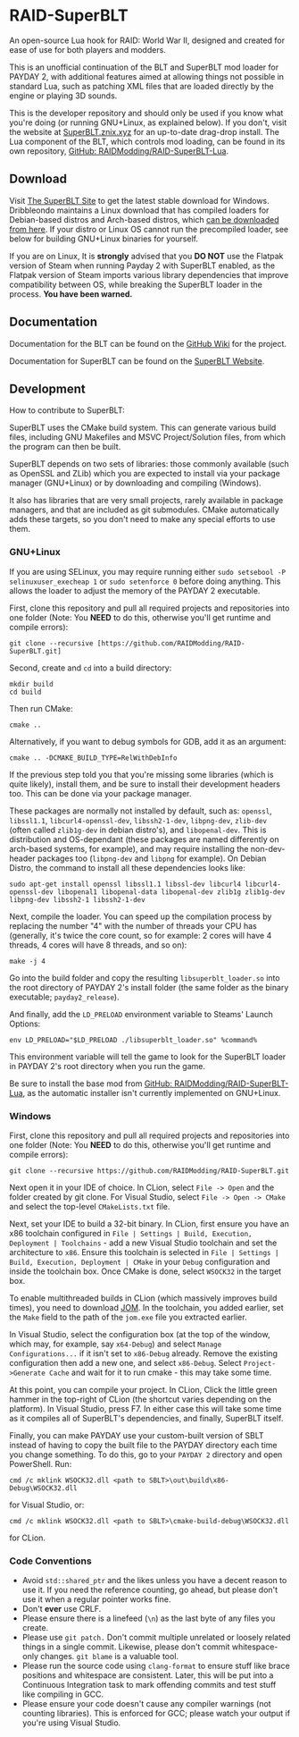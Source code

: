 # RAID-SuperBLT
An open-source Lua hook for RAID: World War II, designed and created for ease of use for both players and modders.

This is an unofficial continuation of the BLT and SuperBLT mod loader for PAYDAY 2, with additional features aimed at allowing things
not possible in standard Lua, such as patching XML files that are loaded directly by the engine or playing
3D sounds.

This is the developer repository and should only be used if you know what you're doing (or running GNU+Linux, as explained below). If you don't, visit the website at [SuperBLT.znix.xyz](https://superblt.znix.xyz/) for an up-to-date drag-drop install.
The Lua component of the BLT, which controls mod loading, can be found in its own repository, [GitHub: RAIDModding/RAID-SuperBLT-Lua]([https://gitlab.com/znixian/payday2-superblt-lua](https://github.com/RAIDModding/RAID-SuperBLT-Lua)).

## Download
Visit [The SuperBLT Site](https://superblt.znix.xyz/) to get the latest stable download for Windows. 
Dribbleondo maintains a Linux download that has compiled loaders for Debian-based distros and Arch-based distros, 
which [can be downloaded from here](https://modworkshop.net/mod/36557). If your distro or Linux OS cannot run the precompiled loader, 
see below for building GNU+Linux binaries for yourself.

If you are on Linux, It is **strongly** advised that you **DO NOT** use the Flatpak version of Steam when running Payday 2 with SuperBLT enabled, as the Flatpak version of Steam imports various library dependencies that improve compatibility between OS, while breaking the SuperBLT loader in the process. **You have been warned.**

## Documentation
Documentation for the BLT can be found on the [GitHub Wiki](https://github.com/JamesWilko/Payday-2-BLT/wiki) for the project.

Documentation for SuperBLT can be found on the [SuperBLT Website](https://superblt.znix.xyz).

## Development

How to contribute to SuperBLT:

SuperBLT uses the CMake build system. This can generate various build files,
including GNU Makefiles and MSVC Project/Solution files, from which the program can
then be built.

SuperBLT depends on two sets of libraries: those commonly available (such as OpenSSL
and ZLib) which you are expected to install via your package manager (GNU+Linux) or
by downloading and compiling (Windows).

It also has libraries that are very small projects, rarely available in package managers,
and that are included as git submodules. CMake automatically adds these targets,
so you don't need to make any special efforts to use them.

### GNU+Linux

If you are using SELinux, you may require running either `sudo setsebool -P selinuxuser_execheap 1` or `sudo setenforce 0` before
doing anything. This allows the loader to adjust the memory of the PAYDAY 2 executable.

First, clone this repository and pull all required projects and repositories into one folder (Note: You **NEED** to do this, otherwise you'll get runtime and compile errors):

```
git clone --recursive [https://github.com/RAIDModding/RAID-SuperBLT.git]
```

Second, create and `cd` into a build directory:

```
mkdir build
cd build
```

Then run CMake:

```
cmake ..
```

Alternatively, if you want to debug symbols for GDB, add it as an argument:

```
cmake .. -DCMAKE_BUILD_TYPE=RelWithDebInfo
```

If the previous step told you that you're missing some libraries (which is quite likely), install them, and be
sure to install their development headers too. This can be done via your package manager.

These packages are normally not installed by default, such as: `openssl`, `libssl1.1`, `libcurl4-openssl-dev`, `libssh2-1-dev`, `libpng-dev`, `zlib-dev` (often called `zlib1g-dev` in debian distro's), and `libopenal-dev`. This is distribution and OS-dependant (these packages are named differently on arch-based systems, for example), and may require installing the non-dev-header packages too (`libpng-dev` and `libpng` for example). On Debian Distro, the command to install all these dependencies looks like:

```
sudo apt-get install openssl libssl1.1 libssl-dev libcurl4 libcurl4-openssl-dev libopenal1 libopenal-data libopenal-dev zlib1g zlib1g-dev libpng-dev libssh2-1 libssh2-1-dev
```

Next, compile the loader. You can speed up the compilation process by replacing the number
"4" with the number of threads your CPU has (generally, it's twice the core count, so
for example: 2 cores will have 4 threads, 4 cores will have 8 threads, and so on):

```
make -j 4
```

Go into the build folder and copy the resulting `libsuperblt_loader.so` into the root directory
of PAYDAY 2's install folder (the same folder as the binary executable; `payday2_release`).

And finally, add the `LD_PRELOAD` environment variable to Steams' Launch Options:

```
env LD_PRELOAD="$LD_PRELOAD ./libsuperblt_loader.so" %command%
```

This environment variable will tell the game to look for the SuperBLT loader in PAYDAY 2's root directory when you run the game.

Be sure to install the base mod from [GitHub: RAIDModding/RAID-SuperBLT-Lua](https://github.com/RAIDModding/RAID-SuperBLT-Lua),
as the automatic installer isn't currently implemented on GNU+Linux.

### Windows

First, clone this repository and pull all required projects and repositories into one folder (Note: You **NEED** to do this, otherwise you'll get runtime and compile errors):

```
git clone --recursive https://github.com/RAIDModding/RAID-SuperBLT.git
```

Next open it in your IDE of choice. In CLion, select `File -> Open` and the folder created
by git clone. For Visual Studio, select `File -> Open -> CMake` and select the top-level
`CMakeLists.txt` file.

Next, set your IDE to build a 32-bit binary. In CLion, first ensure you have an x86 toolchain
configured in `File | Settings | Build, Execution, Deployment | Toolchains` - add a new
Visual Studio toolchain and set the architecture to `x86`. Ensure this toolchain is selected
in `File | Settings | Build, Execution, Deployment | CMake` in your `Debug` configuration and
inside the toolchain box. Once CMake is done, select `WSOCK32` in the target box.

To enable multithreaded builds in CLion (which massively improves build times), you need to
download [JOM](https://wiki.qt.io/Jom). In the toolchain, you added earlier, set the `Make`
field to the path of the `jom.exe` file you extracted earlier.

In Visual Studio, select the configuration box (at the top of the window, which may, for
example, say `x64-Debug`) and select `Manage Configurations...` if it isn't set to `x86-Debug` already.
Remove the existing configuration then add a new one, and select `x86-Debug`.
Select `Project->Generate Cache` and wait for it to run cmake - this may take some time.

At this point, you can compile your project. In CLion, Click the little green hammer in the top-right
of CLion (the shortcut varies depending on the platform). In Visual Studio, press F7. In either case this
will take some time as it compiles all of SuperBLT's dependencies, and finally, SuperBLT itself.

Finally, you can make PAYDAY use your custom-built version of SBLT instead of having to copy the built
file to the PAYDAY directory each time you change something.
To do this, go to your `PAYDAY 2` directory and open PowerShell. Run:

```
cmd /c mklink WSOCK32.dll <path to SBLT>\out\build\x86-Debug\WSOCK32.dll
```

for Visual Studio, or:

```
cmd /c mklink WSOCK32.dll <path to SBLT>\cmake-build-debug\WSOCK32.dll
```

for CLion.

### Code Conventions
- Avoid `std::shared_ptr` and the likes unless you have a decent reason to use it. If you
need the reference counting, go ahead, but please don't use it when a regular pointer works fine.
- Don't **ever** use CRLF.
- Please ensure there is a linefeed (`\n`) as the last byte of any files you create.
- Please use `git patch.` Don't commit multiple unrelated or loosely related things in a
single commit. Likewise, please don't commit whitespace-only changes. `git blame` is a valuable
tool.
- Please run the source code using `clang-format` to ensure stuff like brace positions and whitespace
are consistent. Later, this will be put into a Continuous Integration task to mark offending
commits and test stuff like compiling in GCC.
- Please ensure your code doesn't cause any compiler warnings (not counting libraries). This is
enforced for GCC; please watch your output if you're using Visual Studio.
